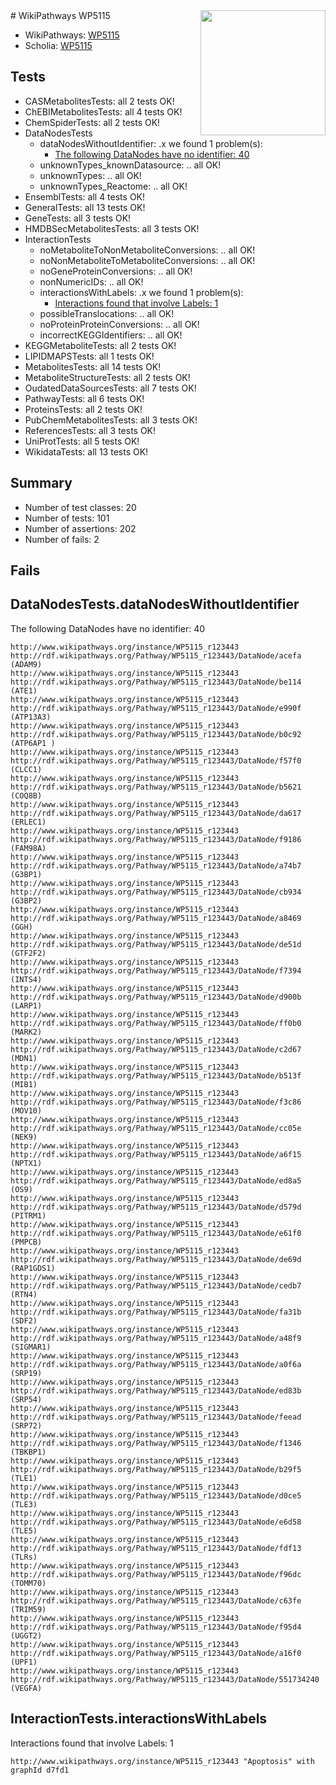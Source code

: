 <img style="float: right; width: 200px" src="https://upload.wikimedia.org/wikipedia/commons/thumb/8/83/Wplogo_with_text_500.png/640px-Wplogo_with_text_500.png" />
# WikiPathways WP5115

* WikiPathways: [WP5115](https://new.wikipathways.org/pathways/WP5115)
* Scholia: [WP5115](https://scholia.toolforge.org/wikipathways/WP5115)
## Tests
* CASMetabolitesTests: all 2 tests OK!
* ChEBIMetabolitesTests: all 4 tests OK!
* ChemSpiderTests: all 2 tests OK!
* DataNodesTests
    * dataNodesWithoutIdentifier: .x we found 1 problem(s):
        * [The following DataNodes have no identifier: 40](#8792c4ed)
    * unknownTypes_knownDatasource: .. all OK!
    * unknownTypes: .. all OK!
    * unknownTypes_Reactome: .. all OK!
* EnsemblTests: all 4 tests OK!
* GeneralTests: all 13 tests OK!
* GeneTests: all 3 tests OK!
* HMDBSecMetabolitesTests: all 3 tests OK!
* InteractionTests
    * noMetaboliteToNonMetaboliteConversions: .. all OK!
    * noNonMetaboliteToMetaboliteConversions: .. all OK!
    * noGeneProteinConversions: .. all OK!
    * nonNumericIDs: .. all OK!
    * interactionsWithLabels: .x we found 1 problem(s):
        * [Interactions found that involve Labels: 1](#630d2678)
    * possibleTranslocations: .. all OK!
    * noProteinProteinConversions: .. all OK!
    * incorrectKEGGIdentifiers: .. all OK!
* KEGGMetaboliteTests: all 2 tests OK!
* LIPIDMAPSTests: all 1 tests OK!
* MetabolitesTests: all 14 tests OK!
* MetaboliteStructureTests: all 2 tests OK!
* OudatedDataSourcesTests: all 7 tests OK!
* PathwayTests: all 6 tests OK!
* ProteinsTests: all 2 tests OK!
* PubChemMetabolitesTests: all 3 tests OK!
* ReferencesTests: all 3 tests OK!
* UniProtTests: all 5 tests OK!
* WikidataTests: all 13 tests OK!


## Summary

* Number of test classes: 20
* Number of tests: 101
* Number of assertions: 202
* Number of fails: 2

## Fails

<a name="8792c4ed" />

## DataNodesTests.dataNodesWithoutIdentifier

The following DataNodes have no identifier: 40
```
http://www.wikipathways.org/instance/WP5115_r123443 http://rdf.wikipathways.org/Pathway/WP5115_r123443/DataNode/acefa (ADAM9)
http://www.wikipathways.org/instance/WP5115_r123443 http://rdf.wikipathways.org/Pathway/WP5115_r123443/DataNode/be114 (ATE1)
http://www.wikipathways.org/instance/WP5115_r123443 http://rdf.wikipathways.org/Pathway/WP5115_r123443/DataNode/e990f (ATP13A3)
http://www.wikipathways.org/instance/WP5115_r123443 http://rdf.wikipathways.org/Pathway/WP5115_r123443/DataNode/b0c92 (ATP6AP1 )
http://www.wikipathways.org/instance/WP5115_r123443 http://rdf.wikipathways.org/Pathway/WP5115_r123443/DataNode/f57f0 (CLCC1)
http://www.wikipathways.org/instance/WP5115_r123443 http://rdf.wikipathways.org/Pathway/WP5115_r123443/DataNode/b5621 (COQ8B)
http://www.wikipathways.org/instance/WP5115_r123443 http://rdf.wikipathways.org/Pathway/WP5115_r123443/DataNode/da617 (ERLEC1)
http://www.wikipathways.org/instance/WP5115_r123443 http://rdf.wikipathways.org/Pathway/WP5115_r123443/DataNode/f9186 (FAM98A)
http://www.wikipathways.org/instance/WP5115_r123443 http://rdf.wikipathways.org/Pathway/WP5115_r123443/DataNode/a74b7 (G3BP1)
http://www.wikipathways.org/instance/WP5115_r123443 http://rdf.wikipathways.org/Pathway/WP5115_r123443/DataNode/cb934 (G3BP2)
http://www.wikipathways.org/instance/WP5115_r123443 http://rdf.wikipathways.org/Pathway/WP5115_r123443/DataNode/a8469 (GGH)
http://www.wikipathways.org/instance/WP5115_r123443 http://rdf.wikipathways.org/Pathway/WP5115_r123443/DataNode/de51d (GTF2F2)
http://www.wikipathways.org/instance/WP5115_r123443 http://rdf.wikipathways.org/Pathway/WP5115_r123443/DataNode/f7394 (INTS4)
http://www.wikipathways.org/instance/WP5115_r123443 http://rdf.wikipathways.org/Pathway/WP5115_r123443/DataNode/d900b (LARP1)
http://www.wikipathways.org/instance/WP5115_r123443 http://rdf.wikipathways.org/Pathway/WP5115_r123443/DataNode/ff0b0 (MARK2)
http://www.wikipathways.org/instance/WP5115_r123443 http://rdf.wikipathways.org/Pathway/WP5115_r123443/DataNode/c2d67 (MDN1)
http://www.wikipathways.org/instance/WP5115_r123443 http://rdf.wikipathways.org/Pathway/WP5115_r123443/DataNode/b513f (MIB1)
http://www.wikipathways.org/instance/WP5115_r123443 http://rdf.wikipathways.org/Pathway/WP5115_r123443/DataNode/f3c86 (MOV10)
http://www.wikipathways.org/instance/WP5115_r123443 http://rdf.wikipathways.org/Pathway/WP5115_r123443/DataNode/cc05e (NEK9)
http://www.wikipathways.org/instance/WP5115_r123443 http://rdf.wikipathways.org/Pathway/WP5115_r123443/DataNode/a6f15 (NPTX1)
http://www.wikipathways.org/instance/WP5115_r123443 http://rdf.wikipathways.org/Pathway/WP5115_r123443/DataNode/ed8a5 (OS9)
http://www.wikipathways.org/instance/WP5115_r123443 http://rdf.wikipathways.org/Pathway/WP5115_r123443/DataNode/d579d (PITRM1)
http://www.wikipathways.org/instance/WP5115_r123443 http://rdf.wikipathways.org/Pathway/WP5115_r123443/DataNode/e61f0 (PMPCB)
http://www.wikipathways.org/instance/WP5115_r123443 http://rdf.wikipathways.org/Pathway/WP5115_r123443/DataNode/de69d (RAP1GDS1)
http://www.wikipathways.org/instance/WP5115_r123443 http://rdf.wikipathways.org/Pathway/WP5115_r123443/DataNode/cedb7 (RTN4)
http://www.wikipathways.org/instance/WP5115_r123443 http://rdf.wikipathways.org/Pathway/WP5115_r123443/DataNode/fa31b (SDF2)
http://www.wikipathways.org/instance/WP5115_r123443 http://rdf.wikipathways.org/Pathway/WP5115_r123443/DataNode/a48f9 (SIGMAR1)
http://www.wikipathways.org/instance/WP5115_r123443 http://rdf.wikipathways.org/Pathway/WP5115_r123443/DataNode/a0f6a (SRP19)
http://www.wikipathways.org/instance/WP5115_r123443 http://rdf.wikipathways.org/Pathway/WP5115_r123443/DataNode/ed83b (SRP54)
http://www.wikipathways.org/instance/WP5115_r123443 http://rdf.wikipathways.org/Pathway/WP5115_r123443/DataNode/feead (SRP72)
http://www.wikipathways.org/instance/WP5115_r123443 http://rdf.wikipathways.org/Pathway/WP5115_r123443/DataNode/f1346 (TBKBP1)
http://www.wikipathways.org/instance/WP5115_r123443 http://rdf.wikipathways.org/Pathway/WP5115_r123443/DataNode/b29f5 (TLE1)
http://www.wikipathways.org/instance/WP5115_r123443 http://rdf.wikipathways.org/Pathway/WP5115_r123443/DataNode/d0ce5 (TLE3)
http://www.wikipathways.org/instance/WP5115_r123443 http://rdf.wikipathways.org/Pathway/WP5115_r123443/DataNode/e6d58 (TLE5)
http://www.wikipathways.org/instance/WP5115_r123443 http://rdf.wikipathways.org/Pathway/WP5115_r123443/DataNode/fdf13 (TLRs)
http://www.wikipathways.org/instance/WP5115_r123443 http://rdf.wikipathways.org/Pathway/WP5115_r123443/DataNode/f96dc (TOMM70)
http://www.wikipathways.org/instance/WP5115_r123443 http://rdf.wikipathways.org/Pathway/WP5115_r123443/DataNode/c63fe (TRIM59)
http://www.wikipathways.org/instance/WP5115_r123443 http://rdf.wikipathways.org/Pathway/WP5115_r123443/DataNode/f95d4 (UGGT2)
http://www.wikipathways.org/instance/WP5115_r123443 http://rdf.wikipathways.org/Pathway/WP5115_r123443/DataNode/a16f0 (UPF1)
http://www.wikipathways.org/instance/WP5115_r123443 http://rdf.wikipathways.org/Pathway/WP5115_r123443/DataNode/551734240 (VEGFA)
```

<a name="630d2678" />

## InteractionTests.interactionsWithLabels

Interactions found that involve Labels: 1
```
http://www.wikipathways.org/instance/WP5115_r123443 "Apoptosis" with graphId d7fd1
```

